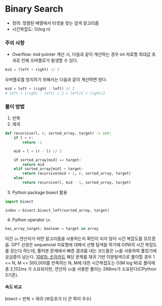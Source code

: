 # Binary Search
- 정의: 정렬된 배열에서 타겟을 찾는 검색 알고리즘
- 시간복잡도: O(log n)

### 주의 사항
- Overflow: mid pointer 계산 시, 다음과 같이 계산하는 경우 int 자료형 최대값 초과로 인해 오버플로가 발생할 수 있다.
```python
mid = (left + right) // 2
```
오버플로를 방지하기 위해서는 다음과 같이 계산하면 된다.
```python
mid = left + (right - left) // 2
# left + (right - left) / 2 = left/2 + right/2
```

### 풀이 방법
1. 반복
2. 재귀
```python
def recursive(l, r, sorted_array, target) -> int:
    if l > r:
        return -1

    mid = l + (r - l) // 2

    if sorted_array[mid] == target:
        return mid
    elif sorted_array[mid] < target:
        return recursive(mid + 1, r, sorted_array, target)
    else:
        return recursive(l, mid - 1, sorted_array, target)
```
3. Python package bisect 활용
```python
import bisect

index = bisect.bisect_left(sorted_array, target)
```

4. Python operator `in`
```python
has_array_target: boolean = target in array
```
이건 `in` 연산자가 어떤 알고리즘을 사용하는지 확인이 되지 않아 시간 복잡도를 모르겠음.
GPT 선생은 sequencial 자료형에 대해서 선형 탐색을 하기에 O(N)의 시간 복잡도를 갖는다 하는데, 풀어본 문제에서 빠른 결과를 내는 코드들은 `in`을 사용하여 풀었기에 궁금증이 남는다.
[10815: 숫자카드](https://www.acmicpc.net/problem/10815) 해당 문제를 재귀 기반 이분탐색으로 풀이할 경우 1 <= N, M <= 500,000를 만족하는 N, M에 대한 시간복잡도는 O(M log N)로 풀이에 총 2,132ms 가 소요되지만, 연산자 `in`을 사용한 풀이는 288ms가 소요된다(CPython 3기준).


#### 속도 비교
bisect > 반복 > 재귀 (부등호가 더 큰 쪽이 우수)

